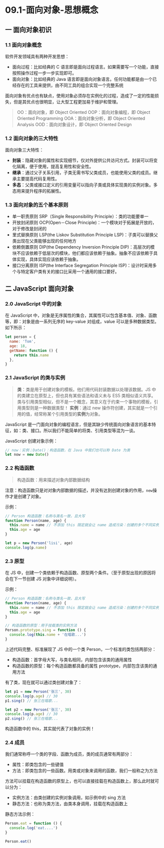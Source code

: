 # 09.1-面向对象-思想概念

## 一 面向对象初识

### 1.1 面向对象概念

软件开发领域具有两种开发思想：

- 面向过程：比如经典的 C 语言即是面向过程语言。如果需要写一个功能，直接按照操作过程一步一步实现即可。
- 面向对象：比如经典的 Java 语言即是面向对象语言。任何功能都是由一个已经存在的工具来提供，由不同工具的组合实现一个完整系统

面向对象有优点也有缺点，使用对象必须存在实例化的过程，造成了一定的性能损失，但是其优点也很明显，让大型工程更加易于维护和管理。

> OO：面向对象，即 Object Oriented
> OOP：面向对象编程，即 Object Oriented Programming
> OOA：面向对象分析，即 Object Oriented Analysis
> OOD：面向对象设计，即 Object Oriented Design

### 1.2 面向对象的三大特性

面向对象三大特性：

- **封装**：隐藏对象的属性和实现细节，仅对外提供公共访问方式。封装可以将变化隔离，便于使用，提高复用性和安全性。
- **继承**：通过父子关系引用，子类无需书写父类成员，也能使用父类的成员。继承主要提高代码复用性。
- **多态**：父类或接口定义的引用变量可以指向子类或具体实现类的实例对象。多态用来提升程序的拓展性。

### 1.3 面向对象的五个基本原则

- 单一职责原则 SRP（Single Responsibility Principle）：类的功能要单一
- 开放封闭原则 OCP(Open－Close Principle)：一个模块对于拓展是开放的，对于修改是封闭的
- 里式替换原则 LSP(the Liskov Substitution Principle LSP)：子类可以替换父类出现在父类能够出现的任何地方
- 依赖倒置原则 DIP(the Dependency Inversion Principle DIP)：高层次的模块不应该依赖于低层次的模块，他们都应该依赖于抽象。抽象不应该依赖于具体实现，具体实现应该依赖于抽象。
- 接口分离原则 ISP(the Interface Segregation Principle ISP)：设计时采用多个与特定客户类有关的接口比采用一个通用的接口要好。

## 二 JavaScript 面向对象

### 2.0 JavaScript 中的对象

在 JavaScript 中，对象是无序属性的集合，其属性可以包含基本值、对象、函数等，即：对象是由一系列无序的 key-value 对组成，value 可以是多种数据类型。如下所示：

```js
let person = {
  name: 'Tom',
  age: 18,
  getName: function () {
    return this.name
  },
}
```

### 2.1 JavaScript 的类与实例

> **类**：类是用于创建对象的模板。他们用代码封装数据以处理该数据。JS 中的类建立在原型上，但也具有某些语法和语义未与 ES5 类相似语义共享。类与引用类型相似，但不是一个概念，其意义在于约束一个事物的模板，引用类型则是一种数据类型！
> **实例**：通过 new 操作符创建，其实就是一个引用的值，经常称某个引用类型的**实例**为对象。

JavaScript 是一门面向对象的编程语言，但是其缺少传统面向对象语言的基本特征，如：类、接口。所以我们不能简单的将类、引用类型等混为一谈。

JavaScript 创建对象示例：

```js
// now：实例；Date()：构造函数，在 Java 中我们也可以称 Date 为类
let now = new Date()
```

### 2.2 构造函数

> 构造函数：用来描述对象内部数据结构

注意：构造函数只是对对象内部数据的描述，并没有达到创建对象的作用，`new`操作才是创建了对象。

示例：

```js
// Person 构造函数：名称与类名一致，且大写
function Person(name, age) {
  this.name = name // 不添加 this 限定就会让 name 造成污染：创建的多个不同实例，其 name 都一样
  this.age = age
}

let p = new Person('lisi', age)
console.log(p.name)
```

### 2.3 原型

在 JS 中，创建一个类依赖于构造函数、原型两个条件。（至于原型出现的原因将会在下一节创建 JS 对象中详细说明）。

示例：

```js
// Person 构造函数：名称与类名一致，且大写
function Person(name, age) {
  this.name = name // 不添加 this 限定就会让 name 造成污染：创建的多个不同实例，其 name 都一样
  this.age = age
}

// 构造函数的原型：用于挂载类的实例方法
Person.prototype.sing = function () {
  console.log(this.name + '在唱歌...')
}
```

上述代码完整、标准展现了 JS 中的一个类 Person，一个标准的类包括两部分：

- 构造函数：首字母大写，与类名相同，内部包含该类的通用属性
- 构造函数的原型：每个构造函数都具备的属性 prototype，内部包含该类的通用方法

有了类，现在就可以通过类创建对象了：

```js
let p1 = new Person('张三', 30)
console.log(p.age) // 30
p1.sing() // 张三在唱歌...

let p2 = new Person('张三', 30)
console.log(p.age) // 30
p2.sing() // 张三在唱歌...
```

构造函数中的 this，其实就代表了对象的实例！

### 2.4 成员

我们通常称呼一个类的字段、函数为成员，类的成员通常有两部分：

- 属性：即类包含的一些键值
- 方法：即类包含的一些函数。用类或对象来调用的函数，我们一般称之为方法

方法可以挂载在构造函数的原型上，也可以直接挂载在构造函数上，那么此时就可以分为：

- 实例方法：由类创建的实例对象调用，如示例中的 sing 方法
- 静态方法：也称为类方法，由类本身调用，挂载在构造函数上

静态方法示例：

```js
Person.eat = function () {
  console.log('eat....')
}

Person.eat()
```
